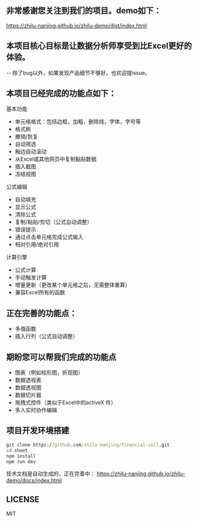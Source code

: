 ## 非常感谢您关注到我们的项目。demo如下：
https://zhilu-nanjing.github.io/zhilu-demo/dist/index.html
## 本项目核心目标是让数据分析师享受到比Excel更好的体验。
-- 除了bug以外，如果发现产品细节不够好，也欢迎提issue。

## 本项目已经完成的功能点如下：
基本功能
+ 单元格格式：包括边框，加粗，删除线，字体，字号等
+ 格式刷
+ 撤销/恢复
+ 自动筛选
+ 触边自动滚动
+ 从Excel或其他网页中复制黏贴数据
+ 插入截图
+ 冻结视图

公式编辑
+ 自动填充
+ 显示公式
+ 清除公式
+ 复制/粘贴/剪切（公式自动调整）
+ 错误提示
+ 通过点击单元格完成公式输入
+ 相对引用/绝对引用

计算引擎
+ 公式计算
+ 手动触发计算
+ 增量更新（更改某个单元格之后，无需整体重算）
+ 兼容Excel所有的函数


## 正在完善的功能点：
+ 多值函数
+ 插入行列（公式自动调整）

## 期盼您可以帮我们完成的功能点
+ 图表（例如柱形图，折现图）
+ 数据透视表
+ 数据透视图
+ 数据切片器
+ 拖拽式控件（类似于Excel中的activeX 件）
+ 多人实时协作编辑

## 项目开发环境搭建
```cmd
git clone https://github.com/zhilu-nanjing/financial-cell.git
cd sheet
npm install
npm run dev
```
技术文档是自动生成的，正在完善中：
https://zhilu-nanjing.github.io/zhilu-demo/docs/index.html

## LICENSE

MIT
